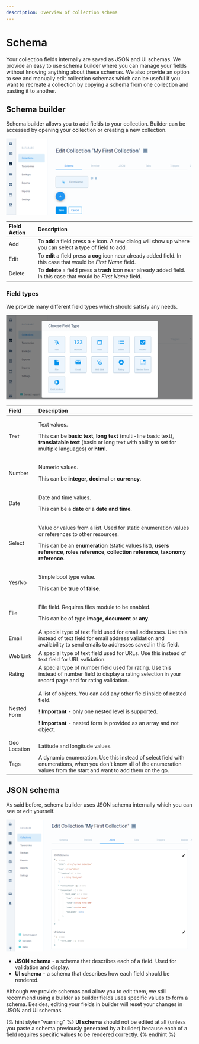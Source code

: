 ```yaml
---
description: Overview of collection schema
---
```


# Schema

Your collection fields internally are saved as JSON and UI schemas. We provide an easy to use schema builder where you can manage your fields without knowing anything about these schemas. We also provide an option to see and manually edit collection schemas which can be useful if you want to recreate a collection by copying a schema from one collection and pasting it to another.

## Schema builder

Schema builder allows you to add fields to your collection. Builder can be accessed by opening your collection or creating a new collection.

![Schema builder view](../../../.gitbook/assets/schema_1.png)

| Field Action | Description |
| :--- | :--- |
| Add | To **add** a field press a **+** icon. A new dialog will show up where you can select a type of field to add. |
| Edit | To **edit** a field press a **cog** icon near already added field. In this case that would be _First Name_ field. |
| Delete | To **delete** a field press a **trash** icon near already added field. In this case that would be _First Name_ field. |

### Field types

We provide many different field types which should satisfy any needs.

![Provided field types](../../../.gitbook/assets/create_collection_4.png)

<table>
  <thead>
    <tr>
      <th style="text-align:left">Field</th>
      <th style="text-align:left">Description</th>
    </tr>
  </thead>
  <tbody>
    <tr>
      <td style="text-align:left">Text</td>
      <td style="text-align:left">
        <p>Text values.</p>
        <p>This can be <b>basic text</b>, <b>long text</b> (multi-line basic text), <b>translatable text</b> (basic
          or long text with ability to set for multiple languages) or <b>html</b>.</p>
      </td>
    </tr>
    <tr>
      <td style="text-align:left">Number</td>
      <td style="text-align:left">
        <p>Numeric values.</p>
        <p>This can be <b>integer</b>, <b>decimal </b>or <b>currency</b>.</p>
      </td>
    </tr>
    <tr>
      <td style="text-align:left">Date</td>
      <td style="text-align:left">
        <p>Date and time values.</p>
        <p>This can be a <b>date</b> or a <b>date and time</b>.</p>
      </td>
    </tr>
    <tr>
      <td style="text-align:left">Select</td>
      <td style="text-align:left">
        <p>Value or values from a list. Used for static enumeration values or references
          to other resources.</p>
        <p>This can be an <b>enumeration</b> (static values list), <b>users reference</b>, <b>roles reference</b>, <b>collection reference</b>, <b>taxonomy reference</b>.</p>
      </td>
    </tr>
    <tr>
      <td style="text-align:left">Yes/No</td>
      <td style="text-align:left">
        <p>Simple bool type value.</p>
        <p>This can be <b>true</b> of <b>false</b>.</p>
      </td>
    </tr>
    <tr>
      <td style="text-align:left">File</td>
      <td style="text-align:left">
        <p>File field. Requires files module to be enabled.</p>
        <p>This can be of type <b>image</b>, <b>document </b>or <b>any</b>.</p>
      </td>
    </tr>
    <tr>
      <td style="text-align:left">Email</td>
      <td style="text-align:left">A special type of text field used for email addresses. Use this instead
        of text field for email address validation and availability to send emails
        to addresses saved in this field.</td>
    </tr>
    <tr>
      <td style="text-align:left">Web Link</td>
      <td style="text-align:left">A special type of text field used for URLs. Use this instead of text field
        for URL validation.</td>
    </tr>
    <tr>
      <td style="text-align:left">Rating</td>
      <td style="text-align:left">A special type of number field used for rating. Use this instead of number
        field to display a rating selection in your record page and for rating
        validation.</td>
    </tr>
    <tr>
      <td style="text-align:left">Nested Form</td>
      <td style="text-align:left">
        <p>A list of objects. You can add any other field inside of nested field.</p>
        <p><b>! Important</b> - only one nested level is supported.</p>
        <p><b>! Important</b> - nested form is provided as an array and not object.</p>
      </td>
    </tr>
    <tr>
      <td style="text-align:left">Geo Location</td>
      <td style="text-align:left">Latitude and longitude values.</td>
    </tr>
    <tr>
      <td style="text-align:left">Tags</td>
      <td style="text-align:left">A dynamic enumeration. Use this instead of select field with enumerations,
        when you don&apos;t know all of the enumeration values from the start and
        want to add them on the go.</td>
    </tr>
  </tbody>
</table>

## JSON schema

As said before, schema builder uses JSON schema internally which you can see or edit yourself.

![JSON and UI schema view](../../../.gitbook/assets/schema_2.png)

* **JSON schema** - a schema that describes each of a field. Used for validation and display.
* **UI schema** - a schema that describes how each field should be rendered.

Although we provide schemas and allow you to edit them, we still recommend using a builder as builder fields uses specific values to form a schema. Besides, editing your fields in builder will reset your changes in JSON and UI schemas. 

{% hint style="warning" %}
**UI schema** should not be edited at all \(unless you paste a schema previously generated by a builder\) because each of a field requires specific values to be rendered correctly.
{% endhint %}

